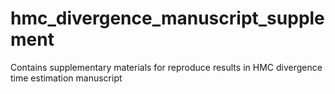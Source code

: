 # hmc_divergence_manuscript_supplement
Contains supplementary materials for reproduce results in HMC divergence time estimation manuscript
